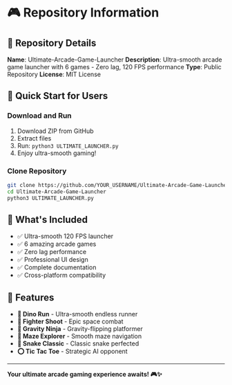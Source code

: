 # 🎮 Repository Information

## 📍 **Repository Details**

**Name**: Ultimate-Arcade-Game-Launcher
**Description**: Ultra-smooth arcade game launcher with 6 games - Zero lag, 120 FPS performance
**Type**: Public Repository
**License**: MIT License

## 🚀 **Quick Start for Users**

### **Download and Run**
1. Download ZIP from GitHub
2. Extract files
3. Run: `python3 ULTIMATE_LAUNCHER.py`
4. Enjoy ultra-smooth gaming!

### **Clone Repository**
```bash
git clone https://github.com/YOUR_USERNAME/Ultimate-Arcade-Game-Launcher.git
cd Ultimate-Arcade-Game-Launcher
python3 ULTIMATE_LAUNCHER.py
```

## 🎯 **What's Included**

- ✅ Ultra-smooth 120 FPS launcher
- ✅ 6 amazing arcade games
- ✅ Zero lag performance
- ✅ Professional UI design
- ✅ Complete documentation
- ✅ Cross-platform compatibility

## 🌟 **Features**

- **🦕 Dino Run** - Ultra-smooth endless runner
- **🚀 Fighter Shoot** - Epic space combat
- **🥷 Gravity Ninja** - Gravity-flipping platformer
- **🧩 Maze Explorer** - Smooth maze navigation
- **🐍 Snake Classic** - Classic snake perfected
- **⭕ Tic Tac Toe** - Strategic AI opponent

---

**Your ultimate arcade gaming experience awaits! 🎮✨**
